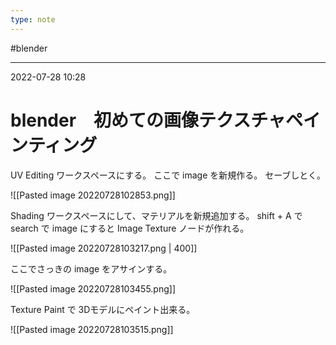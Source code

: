 ```yaml
---
type: note
---
```


#blender 

---
2022-07-28  10:28

# blender　初めての画像テクスチャペインティング

UV Editing ワークスペースにする。
ここで image を新規作る。
セーブしとく。



![[Pasted image 20220728102853.png]]

Shading ワークスペースにして、マテリアルを新規追加する。
shift + A でsearch で image にすると Image Texture ノードが作れる。

![[Pasted image 20220728103217.png | 400]]

ここでさっきの image をアサインする。

![[Pasted image 20220728103455.png]]




Texture Paint で 3Dモデルにペイント出来る。

![[Pasted image 20220728103515.png]]


